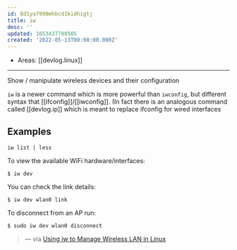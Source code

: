 ```yaml
---
id: 8d1ya7990mhbcd1kidhigtj
title: iw
desc: ''
updated: 1653437708505
created: '2022-05-13T00:00:00.000Z'
---
```


- Areas: [[devlog.linux]]

---

Show / manipulate wireless devices and their configuration

`iw` is a newer command which is more powerful than `iwconfig`, but different syntax that [[ifconfig]]/[[iwconfig]]. (In fact there is an analogous command called [[devlog.ip]] which is meant to replace ifconfig for wired interfaces

## Examples

```
iw list | less
```

To view the available WiFi hardware/interfaces:

```
$ iw dev
```

You can check the link details:

```
$ iw dev wlan0 link
```

To disconnect from an AP run:

```
$ sudo iw dev wlan0 disconnect
```

> — via [Using iw to Manage Wireless LAN in Linux](http://ict.siit.tu.ac.th/help/iw)
